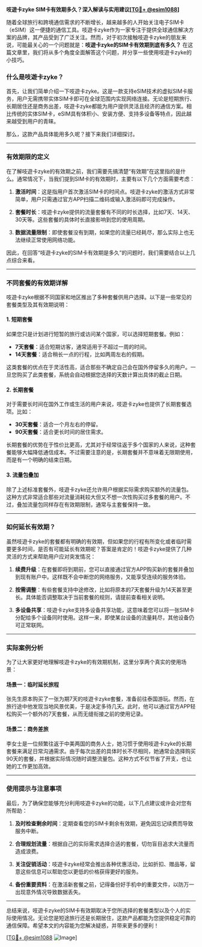 **吱遊卡zyke SIM卡有效期多久？深入解读与实用建议[[TG💪+ @esim1088](https://t.me/s/esim1088)]**

随着全球旅行和跨境通信需求的不断增长，越来越多的人开始关注电子SIM卡（eSIM）这一便捷的通信工具。吱遊卡zyke作为一家专注于提供全球通信解决方案的品牌，其产品受到了广泛关注。然而，对于初次接触吱遊卡zyke的朋友来说，可能最关心的一个问题就是：**吱遊卡zyke的SIM卡有效期到底有多久？** 在这篇文章里，我们将从多个角度全面解答这个问题，并分享一些使用吱遊卡zyke的小技巧。

### 什么是吱遊卡zyke？

首先，让我们简单介绍一下吱遊卡zyke。这是一款支持eSIM技术的虚拟SIM卡服务，用户无需携带实体SIM卡即可在全球范围内实现网络连接。无论是短期旅行、长期居住还是商务出差，吱遊卡zyke都能为用户提供灵活且经济的通信方案。相比传统的实体SIM卡，eSIM具有体积小、安装方便、支持多设备等特点，因此越来越受到用户的青睐。

那么，这款产品具体能用多久呢？接下来我们详细探讨。

---

### 有效期限的定义

在了解吱遊卡zyke的有效期之前，我们需要先搞清楚“有效期”在这里指的是什么。通常情况下，当我们提到SIM卡的有效期时，主要有以下几个方面需要考虑：

1. **激活时间**：这是指用户首次激活SIM卡的时间点。吱遊卡zyke的激活方式非常简单，用户只需通过官方APP扫描二维码或输入激活码即可完成操作。
   
2. **套餐时长**：吱遊卡zyke提供的流量套餐有不同的时长选择，比如7天、14天、30天等。这些套餐的具体时长直接影响到您的使用周期。

3. **数据流量限制**：即使套餐没有到期，如果您的流量已经耗尽，那么实际上也无法继续正常使用网络功能。

因此，在回答“吱遊卡zyke的SIM卡有效期是多久”的问题时，我们需要结合以上几点综合来看。

---

### 不同套餐的有效期详解

吱遊卡zyke根据不同国家和地区推出了多种套餐供用户选择。以下是一些常见的套餐类型及其有效期说明：

#### 1. 短期套餐
如果您只是计划进行短暂的旅行或访问某个国家，可以选择短期套餐。例如：
- **7天套餐**：适合短期访客，通常适用于不超过一周的时间。
- **14天套餐**：适合稍长一点的行程，比如两周左右的假期。

这类套餐的优点在于灵活性高，适合那些不确定自己会在国外停留多久的用户。一旦您购买了此类套餐，系统会自动根据您选择的天数计算出具体的截止日期。

#### 2. 长期套餐
对于需要长时间在国外工作或生活的用户来说，吱遊卡zyke也提供了长期套餐选项。比如：
- **30天套餐**：适合一个月左右的停留。
- **90天套餐**：适合更长时间的居住需求。

长期套餐的优势在于性价比更高，尤其对于经常往返于多个国家的人来说，这种套餐能够大幅降低通信成本。不过需要注意的是，长期套餐并不意味着无限期使用，而是有一个明确的结束日期。

#### 3. 流量包叠加
除了上述标准套餐外，吱遊卡zyke还允许用户根据实际需求购买额外的流量包。这种方式非常适合那些对流量消耗较大但又不想一次性购买过多套餐的用户。不过，叠加流量包同样存在有效期限制，通常与主套餐保持一致。

---

### 如何延长有效期？

虽然吱遊卡zyke的套餐都有明确的有效期，但如果您的行程有所变化或者临时需要更多时间，是否有可能延长有效期呢？答案是肯定的！吱遊卡zyke提供了几种灵活的方式来帮助用户应对突发情况：

1. **续费升级**：在套餐即将到期前，您可以直接通过官方APP购买新的套餐并叠加到现有账户中。这样既不会中断您的网络服务，又能享受连续的服务体验。

2. **按需调整**：有些套餐支持中途修改，比如将原本的7天套餐升级为14天甚至更长。具体能否调整取决于当前套餐的规则，请提前查看相关说明。

3. **多设备共享**：吱遊卡zyke支持多设备共享功能，这意味着您可以将一张SIM卡分配给多个设备同时使用。这样一来，即使某台设备的流量耗尽，其他设备仍可正常联网。

---

### 实际案例分析

为了让大家更好地理解吱遊卡zyke的有效期机制，这里分享两个真实的使用场景：

#### 场景一：临时延长旅程
张先生原本购买了一张为期7天的吱遊卡zyke套餐，准备前往泰国游玩。然而，在旅行途中他发现当地风景优美，于是决定多待几天。此时，他可以通过官方APP轻松购买一个额外的7天套餐，从而无缝衔接之前的使用记录。

#### 场景二：商务差旅
李女士是一位频繁往返于中美两国的商务人士，她习惯于使用吱遊卡zyke的长期套餐来满足日常沟通需求。由于每次出差的具体时长不尽相同，她通常会选择购买90天的套餐，并根据实际情况随时调整流量包。这种方式不仅节省了开支，也让她的工作更加高效。

---

### 使用提示与注意事项

最后，为了确保您能够充分利用吱遊卡zyke的功能，以下几点建议或许会对您有所帮助：

1. **及时检查剩余时间**：定期查看您的SIM卡剩余有效期，避免因忘记续费而导致服务中断。
   
2. **合理规划流量**：根据自己的实际需求选择合适的套餐，切勿盲目追求大流量而造成浪费。

3. **关注促销活动**：吱遊卡zyke经常会推出各种优惠活动，比如折扣、赠品等，留意这些信息可以帮助您以更低的价格获得更好的服务。

4. **备份重要资料**：在激活新套餐之前，记得备份好手机中的重要文件，以防万一出现意外情况导致数据丢失。

---

总结来说，吱遊卡zyke的SIM卡有效期取决于您所选择的套餐类型以及个人的实际使用情况。无论您是短途旅行还是长期居住，这款产品都能为您提供稳定可靠的通信保障。希望本文的内容能为您解决疑惑，并带来更多的便利！

[[TG💪+ @esim1088](https://t.me/s/esim1088) ![Image](https://i.postimg.cc/4NQfJmqS/Snipaste-2025-05-13-00-14-12.png)]